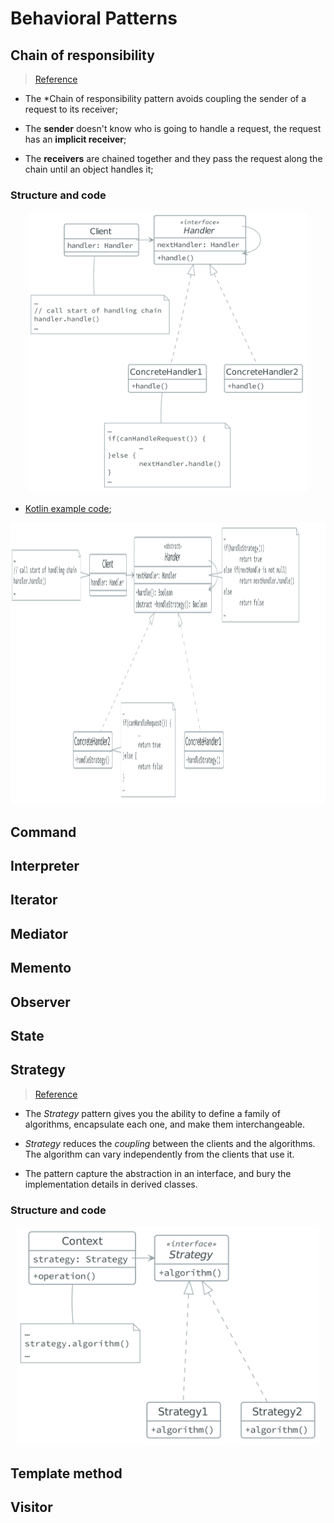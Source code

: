 # Behavioral Patterns

## Chain of responsibility
> [Reference]()

- The *Chain of responsibility pattern avoids coupling the sender of a request
  to its receiver;

- The **sender** doesn't know who is going to handle a request, the request has
  an **implicit receiver**;

- The **receivers** are chained together and they pass the request along the
  chain until an object handles it;

### Structure and code

<p align="center">
<img src="./.assets/chain_of_responsibility.png" height="450px"/>
</p>

- [Kotlin example code](./.code/chain_of_responsibility.kts);

<p align="center">
<img src="./.assets/chain_of_responsibility_revisited.png" height="450px"/>
</p>

## Command
## Interpreter
## Iterator
## Mediator
## Memento
## Observer
## State

## Strategy

> [Reference](https://sourcemaking.com/design_patterns/strategy)

- The *Strategy* pattern gives you the ability to define a family of algorithms,
encapsulate each one, and make them interchangeable.

- *Strategy* reduces the *coupling* between the clients and the algorithms. The
algorithm can vary independently from the clients that use it.

- The pattern capture the abstraction in an interface, and bury the
  implementation details in derived classes.


### Structure and code

<p align="center">
<img src="./.assets/strategy.png" height="350px"/>
</p>

## Template method
## Visitor
